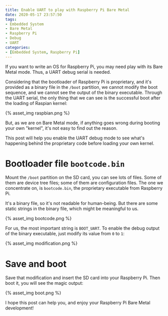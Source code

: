 ```yaml
---
title: Enable UART to play with Raspberry Pi Bare Metal
date: 2020-05-17 23:57:50
tags:
- Embedded System
- Bare Metal
- Raspberry Pi
- Debug
- UART
categories:
- [Embedded System, Raspberry Pi]
---
```


If you want to write an OS for Raspberry Pi, you may need play with its Bare Metal mode. Thus, a UART debug serial is needed.

Considering that the bootloader of Raspberry Pi is proprietary, and it's provided as a binary file in the `/boot` partition, we cannot modify the boot sequence, and we cannot see the output of the binary executable. Through the UART serial, the only thing that we can see is the successful boot after the loading of Raspian kernel:

{% asset_img raspbian.png %}

But, as we are on Bare Metal mode, if anything goes wrong during booting your own "kernel", it's not easy to find out the reason.

This post will help you enable the UART debug mode to see what's happening behind the proprietary code before loading your own kernel.

# Bootloader file `bootcode.bin`

Mount the `/boot` partition on the SD card, you can see lots of files. Some of them are device tree files; some of them are configuration files. The one we concentrate on, is `bootcode.bin`, the proprietary executable from Raspberry Pi.

It's a binary file, so it's not readable for human-being. But there are some static strings in the binary file, which might be meaningful to us.

{% asset_img bootcode.png %}

For us, the most important string is `BOOT_UART`. To enable the debug output of the binary executable, just modify its value from `0` to `1`:

{% asset_img modification.png %}

# Save and boot

Save that modification and insert the SD card into your Raspberry Pi. Then boot it, you will see the magic output:

{% asset_img boot.png %}

I hope this post can help you, and enjoy your Raspberry Pi Bare Metal development!
